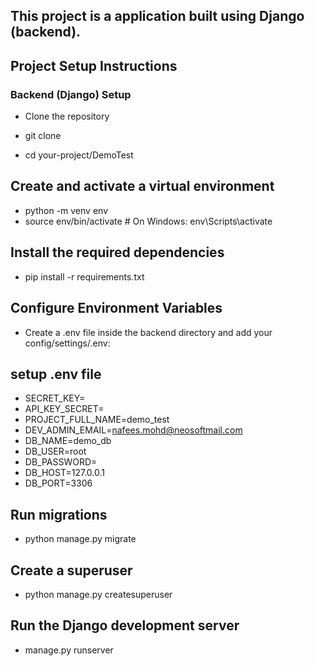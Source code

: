 
## This project is a application built using Django (backend).

## Project Setup Instructions
### Backend (Django) Setup
* Clone the repository

* git clone 
* cd your-project/DemoTest

## Create and activate a virtual environment

* python -m venv env
* source env/bin/activate    # On Windows: env\Scripts\activate

## Install the required dependencies

* pip install -r requirements.txt

## Configure Environment Variables
* Create a .env file inside the backend directory and add your config/settings/.env:

## setup .env file 
* SECRET_KEY=
* API_KEY_SECRET=
* PROJECT_FULL_NAME=demo_test
* DEV_ADMIN_EMAIL=nafees.mohd@neosoftmail.com
* DB_NAME=demo_db
* DB_USER=root
* DB_PASSWORD=
* DB_HOST=127.0.0.1
* DB_PORT=3306

## Run migrations
* python manage.py migrate

## Create a superuser
* python manage.py createsuperuser

## Run the Django development server
*  manage.py runserver


